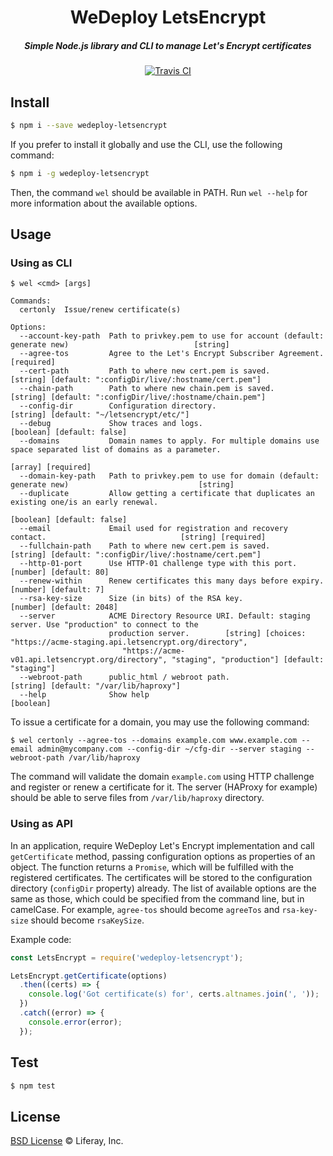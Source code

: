 <h1 align="center">WeDeploy LetsEncrypt</h1>

<h5 align="center">Simple Node.js library and CLI to manage Let's Encrypt certificates</h5>

<div align="center">
  <a href="http://travis-ci.com/wedeploy/letsencrypt">
    <img src="https://travis-ci.org/wedeploy/letsencrypt.svg?branch=master" alt="Travis CI" />
  </a>
</div>

## Install

```sh
$ npm i --save wedeploy-letsencrypt
```

If you prefer to install it globally and use the CLI, use the following command:

```sh
$ npm i -g wedeploy-letsencrypt
```

Then, the command `wel` should be available in PATH. Run `wel --help` for more information about the available options.

## Usage

### Using as CLI

```
$ wel <cmd> [args]

Commands:
  certonly  Issue/renew certificate(s)

Options:
  --account-key-path  Path to privkey.pem to use for account (default: generate new)                            [string]
  --agree-tos         Agree to the Let's Encrypt Subscriber Agreement.                                        [required]
  --cert-path         Path to where new cert.pem is saved.      [string] [default: ":configDir/live/:hostname/cert.pem"]
  --chain-path        Path to where new chain.pem is saved.    [string] [default: ":configDir/live/:hostname/chain.pem"]
  --config-dir        Configuration directory.                                  [string] [default: "~/letsencrypt/etc/"]
  --debug             Show traces and logs.                                                   [boolean] [default: false]
  --domains           Domain names to apply. For multiple domains use space separated list of domains as a parameter.
                                                                                                      [array] [required]
  --domain-key-path   Path to privkey.pem to use for domain (default: generate new)                             [string]
  --duplicate         Allow getting a certificate that duplicates an existing one/is an early renewal.
                                                                                              [boolean] [default: false]
  --email             Email used for registration and recovery contact.                              [string] [required]
  --fullchain-path    Path to where new cert.pem is saved.      [string] [default: ":configDir/live/:hostname/cert.pem"]
  --http-01-port      Use HTTP-01 challenge type with this port.                                  [number] [default: 80]
  --renew-within      Renew certificates this many days before expiry.                             [number] [default: 7]
  --rsa-key-size      Size (in bits) of the RSA key.                                            [number] [default: 2048]
  --server            ACME Directory Resource URI. Default: staging server. Use "production" to connect to the
                      production server.        [string] [choices: "https://acme-staging.api.letsencrypt.org/directory",
                         "https://acme-v01.api.letsencrypt.org/directory", "staging", "production"] [default: "staging"]
  --webroot-path      public_html / webroot path.                                 [string] [default: "/var/lib/haproxy"]
  --help              Show help                                                                                [boolean]
```

To issue a certificate for a domain, you may use the following command:
```
$ wel certonly --agree-tos --domains example.com www.example.com --email admin@mycompany.com --config-dir ~/cfg-dir --server staging --webroot-path /var/lib/haproxy
```

The command will validate the domain `example.com` using HTTP challenge and register or renew a certificate for it. The server (HAProxy for example) should be able to serve files from `/var/lib/haproxy` directory.

### Using as API

In an application, require WeDeploy Let's Encrypt implementation and call `getCertificate` method, passing configuration options as properties of an object. The function returns a `Promise`, which will be fulfilled with the registered certificates. The certificates will be stored to the configuration directory (`configDir` property) already.
The list of available options are the same as those, which could be specified from the command line, but in camelCase. For example, `agree-tos` should become `agreeTos` and `rsa-key-size` should become `rsaKeySize`.

Example code:

```js
const LetsEncrypt = require('wedeploy-letsencrypt');

LetsEncrypt.getCertificate(options)
  .then((certs) => {
    console.log('Got certificate(s) for', certs.altnames.join(', '));
  })
  .catch((error) => {
    console.error(error);
  });
```

## Test

```sh
$ npm test
```

## License

[BSD License](https://github.com/wedeploy/letsencrypt/blob/master/LICENSE.md) © Liferay, Inc.